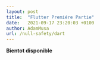 ```yaml
---
layout: post
title:  "Flutter Premiére Partie"
date:   2021-09-17 23:20:03 +0100
author: AdamMusa
url: /null-safety/dart
---
```


**Bientot disponible**